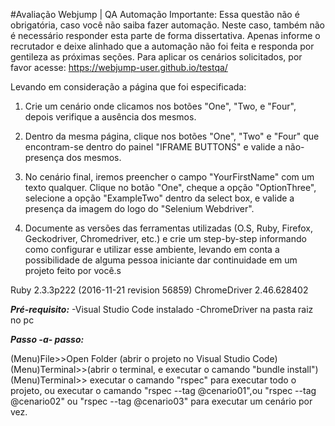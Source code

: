 #Avaliação Webjump | QA
Automação
Importante: Essa questão não é obrigatória, caso você não saiba fazer automação. Neste caso, também não é necessário responder esta parte de forma dissertativa.
Apenas informe o recrutador e deixe alinhado que a automação não foi feita e responda por gentileza as próximas seções.
Para aplicar os cenários solicitados, por favor acesse:
https://webjump-user.github.io/testqa/

Levando em consideração a página que foi especificada:

1) Crie um cenário onde clicamos nos botões "One", "Two, e "Four", depois verifique a ausência dos mesmos.
2) Dentro da mesma página, clique nos botões "One", "Two" e "Four" que encontram-se dentro do painel "IFRAME BUTTONS" e valide a não-presença dos mesmos.

3) No cenário final, iremos preencher o campo "YourFirstName" com um texto qualquer. Clique no botão "One", cheque a opção "OptionThree", selecione a opção "ExampleTwo" dentro da select box, e valide a presença da imagem do logo do "Selenium Webdriver".

4) Documente as versões das ferramentas utilizadas (O.S, Ruby, Firefox, Geckodriver, Chromedriver, etc.) e crie um step-by-step informando como configurar e utilizar esse ambiente, levando em conta a possibilidade de alguma pessoa iniciante dar continuidade em um projeto feito por você.s


Ruby 2.3.3p222 (2016-11-21 revision 56859) 
ChromeDriver 2.46.628402

**_Pré-requisito:_**
-Visual Studio Code instalado
-ChromeDriver na pasta raiz no pc

**_Passo -a- passo:_**

(Menu)File>>Open Folder (abrir o projeto no Visual Studio Code)
(Menu)Terminal>>(abrir o terminal, e executar o camando "bundle install")
(Menu)Terminal>> executar o camando "rspec" para executar todo o projeto, ou executar o camando "rspec --tag @cenario01",ou "rspec --tag @cenario02" ou "rspec --tag @cenario03" para executar um cenário por vez. 